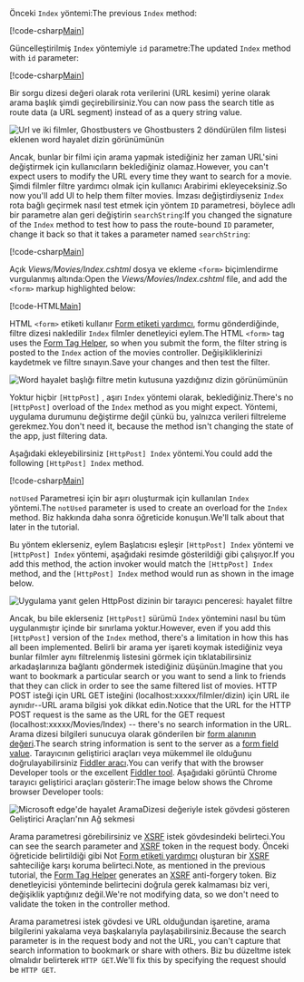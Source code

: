 <!--
[!code-html[Main](../../tutorials/first-mvc-app/start-mvc/sample/MvcMovie/Views/Shared/_Layout.cshtml?highlight=7,31)]


[!code-csharp[Main](../../tutorials/first-mvc-app/start-mvc/sample/MvcMovie/Controllers/MoviesController.cs?name=snippet_1stSearch)]

[!code-csharp[Main](../../tutorials/first-mvc-app/start-mvc/sample/MvcMovie/Controllers/MoviesController.cs?name=snippet_SearchNull)]

![Index view](../../tutorials/first-mvc-app/search/_static/ghost.png)


[!code-csharp[Main](../../tutorials/first-mvc-app/start-mvc/sample/MvcMovie/Startup.cs?highlight=5&name=snippet_1)]

--> 

<span data-ttu-id="2657d-101">Önceki `Index` yöntemi:</span><span class="sxs-lookup"><span data-stu-id="2657d-101">The previous `Index` method:</span></span>

[!code-csharp[Main](../../tutorials/first-mvc-app/start-mvc/sample/MvcMovie/Controllers/MoviesController.cs?highlight=1,8&name=snippet_1stSearch)]

<span data-ttu-id="2657d-102">Güncelleştirilmiş `Index` yöntemiyle `id` parametre:</span><span class="sxs-lookup"><span data-stu-id="2657d-102">The updated `Index` method with `id` parameter:</span></span>

[!code-csharp[Main](../../tutorials/first-mvc-app/start-mvc/sample/MvcMovie/Controllers/MoviesController.cs?highlight=1,8&name=snippet_SearchID)]

<span data-ttu-id="2657d-103">Bir sorgu dizesi değeri olarak rota verilerini (URL kesimi) yerine olarak arama başlık şimdi geçirebilirsiniz.</span><span class="sxs-lookup"><span data-stu-id="2657d-103">You can now pass the search title as route data (a URL segment) instead of as a query string value.</span></span>

![Url ve iki filmler, Ghostbusters ve Ghostbusters 2 döndürülen film listesi eklenen word hayalet dizin görünümünün](../../tutorials/first-mvc-app/search/_static/g2.png)

<span data-ttu-id="2657d-105">Ancak, bunlar bir filmi için arama yapmak istediğiniz her zaman URL'sini değiştirmek için kullanıcıların beklediğiniz olamaz.</span><span class="sxs-lookup"><span data-stu-id="2657d-105">However, you can't expect users to modify the URL every time they want to search for a movie.</span></span> <span data-ttu-id="2657d-106">Şimdi filmler filtre yardımcı olmak için kullanıcı Arabirimi ekleyeceksiniz.</span><span class="sxs-lookup"><span data-stu-id="2657d-106">So now you'll add UI to help them filter movies.</span></span> <span data-ttu-id="2657d-107">İmzası değiştirdiyseniz `Index` rota bağlı geçirmek nasıl test etmek için yöntem `ID` parametresi, böylece adlı bir parametre alan geri değiştirin `searchString`:</span><span class="sxs-lookup"><span data-stu-id="2657d-107">If you changed the signature of the `Index` method to test how to pass the route-bound `ID` parameter, change it back so that it takes a parameter named `searchString`:</span></span>

[!code-csharp[Main](../../tutorials/first-mvc-app/start-mvc/sample/MvcMovie/Controllers/MoviesController.cs?highlight=1&name=snippet_1stSearch)]

<span data-ttu-id="2657d-108">Açık *Views/Movies/Index.cshtml* dosya ve ekleme `<form>` biçimlendirme vurgulanmış altında:</span><span class="sxs-lookup"><span data-stu-id="2657d-108">Open the *Views/Movies/Index.cshtml* file, and add the `<form>` markup highlighted below:</span></span>

[!code-HTML[Main](../../tutorials/first-mvc-app/start-mvc/sample/MvcMovie/Views/Movies/IndexForm1.cshtml?highlight=10-16&range=4-21)]

<span data-ttu-id="2657d-109">HTML `<form>` etiketi kullanır [Form etiketi yardımcı](../../mvc/views/working-with-forms.md), formu gönderdiğinde, filtre dizesi nakledilir `Index` filmler denetleyici eylem.</span><span class="sxs-lookup"><span data-stu-id="2657d-109">The HTML `<form>` tag uses the [Form Tag Helper](../../mvc/views/working-with-forms.md), so when you submit the form, the filter string is posted to the `Index` action of the movies controller.</span></span> <span data-ttu-id="2657d-110">Değişikliklerinizi kaydetmek ve filtre sınayın.</span><span class="sxs-lookup"><span data-stu-id="2657d-110">Save your changes and then test the filter.</span></span>

![Word hayalet başlığı filtre metin kutusuna yazdığınız dizin görünümünün](../../tutorials/first-mvc-app/search/_static/filter.png)

<span data-ttu-id="2657d-112">Yoktur hiçbir `[HttpPost]` , aşırı `Index` yöntemi olarak, beklediğiniz.</span><span class="sxs-lookup"><span data-stu-id="2657d-112">There's no `[HttpPost]` overload of the `Index` method as you might expect.</span></span> <span data-ttu-id="2657d-113">Yöntemi, uygulama durumunu değiştirme değil çünkü bu, yalnızca verileri filtreleme gerekmez.</span><span class="sxs-lookup"><span data-stu-id="2657d-113">You don't need it, because the method isn't changing the state of the app, just filtering data.</span></span>

<span data-ttu-id="2657d-114">Aşağıdaki ekleyebilirsiniz `[HttpPost] Index` yöntemi.</span><span class="sxs-lookup"><span data-stu-id="2657d-114">You could add the following `[HttpPost] Index` method.</span></span>

[!code-csharp[Main](../../tutorials/first-mvc-app/start-mvc/sample/MvcMovie/Controllers/MoviesController.cs?highlight=1&name=snippet_SearchPost)]

<span data-ttu-id="2657d-115">`notUsed` Parametresi için bir aşırı oluşturmak için kullanılan `Index` yöntemi.</span><span class="sxs-lookup"><span data-stu-id="2657d-115">The `notUsed` parameter is used to create an overload for the `Index` method.</span></span> <span data-ttu-id="2657d-116">Biz hakkında daha sonra öğreticide konuşun.</span><span class="sxs-lookup"><span data-stu-id="2657d-116">We'll talk about that later in the tutorial.</span></span>

<span data-ttu-id="2657d-117">Bu yöntem eklerseniz, eylem Başlatıcısı eşleşir `[HttpPost] Index` yöntemi ve `[HttpPost] Index` yöntemi, aşağıdaki resimde gösterildiği gibi çalışıyor.</span><span class="sxs-lookup"><span data-stu-id="2657d-117">If you add this method, the action invoker would match the `[HttpPost] Index` method, and the `[HttpPost] Index` method would run as shown in the image below.</span></span>

![Uygulama yanıt gelen HttpPost dizinin bir tarayıcı penceresi: hayalet filtre](../../tutorials/first-mvc-app/search/_static/fo.png)

<span data-ttu-id="2657d-119">Ancak, bu bile eklerseniz `[HttpPost]` sürümü `Index` yöntemini nasıl bu tüm uygulanmıştır içinde bir sınırlama yoktur.</span><span class="sxs-lookup"><span data-stu-id="2657d-119">However, even if you add this `[HttpPost]` version of the `Index` method, there's a limitation in how this has all been implemented.</span></span> <span data-ttu-id="2657d-120">Belirli bir arama yer işareti koymak istediğiniz veya bunlar filmler aynı filtrelenmiş listesini görmek için tıklatabilirsiniz arkadaşlarınıza bağlantı göndermek istediğiniz düşünün.</span><span class="sxs-lookup"><span data-stu-id="2657d-120">Imagine that you want to bookmark a particular search or you want to send a link to friends that they can click in order to see the same filtered list of movies.</span></span> <span data-ttu-id="2657d-121">HTTP POST isteği için URL GET isteğini (localhost:xxxxx/filmler/dizin) için URL ile aynıdır--URL arama bilgisi yok dikkat edin.</span><span class="sxs-lookup"><span data-stu-id="2657d-121">Notice that the URL for the HTTP POST request is the same as the URL for the GET request (localhost:xxxxx/Movies/Index) -- there's no search information in the URL.</span></span> <span data-ttu-id="2657d-122">Arama dizesi bilgileri sunucuya olarak gönderilen bir [form alanının değeri](https://developer.mozilla.org/docs/Learn/HTML/Forms/Sending_and_retrieving_form_data).</span><span class="sxs-lookup"><span data-stu-id="2657d-122">The search string information is sent to the server as a [form field value](https://developer.mozilla.org/docs/Learn/HTML/Forms/Sending_and_retrieving_form_data).</span></span> <span data-ttu-id="2657d-123">Tarayıcının geliştirici araçları veya mükemmel ile olduğunu doğrulayabilirsiniz [Fiddler aracı](http://www.telerik.com/fiddler).</span><span class="sxs-lookup"><span data-stu-id="2657d-123">You can verify that with the browser Developer tools or the excellent [Fiddler tool](http://www.telerik.com/fiddler).</span></span> <span data-ttu-id="2657d-124">Aşağıdaki görüntü Chrome tarayıcı geliştirici araçları gösterir:</span><span class="sxs-lookup"><span data-stu-id="2657d-124">The image below shows the Chrome browser Developer tools:</span></span>

![Microsoft edge'de hayalet AramaDizesi değeriyle istek gövdesi gösteren Geliştirici Araçları'nın Ağ sekmesi](../../tutorials/first-mvc-app/search/_static/f12_rb.png)

<span data-ttu-id="2657d-126">Arama parametresi görebilirsiniz ve [XSRF](../../security/anti-request-forgery.md) istek gövdesindeki belirteci.</span><span class="sxs-lookup"><span data-stu-id="2657d-126">You can see the search parameter and [XSRF](../../security/anti-request-forgery.md) token in the request body.</span></span> <span data-ttu-id="2657d-127">Önceki öğreticide belirtildiği gibi Not [Form etiketi yardımcı](../../mvc/views/working-with-forms.md) oluşturan bir [XSRF](../../security/anti-request-forgery.md) sahteciliğe karşı koruma belirteci.</span><span class="sxs-lookup"><span data-stu-id="2657d-127">Note, as mentioned in the previous tutorial, the [Form Tag Helper](../../mvc/views/working-with-forms.md) generates an [XSRF](../../security/anti-request-forgery.md) anti-forgery token.</span></span> <span data-ttu-id="2657d-128">Biz denetleyicisi yönteminde belirtecini doğrula gerek kalmaması biz veri, değişiklik yaptığınız değil.</span><span class="sxs-lookup"><span data-stu-id="2657d-128">We're not modifying data, so we don't need to validate the token in the controller method.</span></span>

<span data-ttu-id="2657d-129">Arama parametresi istek gövdesi ve URL olduğundan işaretine, arama bilgilerini yakalama veya başkalarıyla paylaşabilirsiniz.</span><span class="sxs-lookup"><span data-stu-id="2657d-129">Because the search parameter is in the request body and not the URL, you can't capture that search information to bookmark or share with others.</span></span> <span data-ttu-id="2657d-130">Biz bu düzeltme istek olmalıdır belirterek `HTTP GET`.</span><span class="sxs-lookup"><span data-stu-id="2657d-130">We'll fix this by specifying the request should be `HTTP GET`.</span></span>
